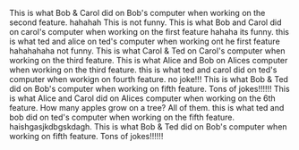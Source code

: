 This is what Bob & Carol did on Bob's computer when working on the second feature. hahahah This is not funny.
This is what Bob and Carol did on carol's computer when working on the first feature hahaha its funny.
this is what ted and alice on ted's computer  when working ont he first feature hahahahaha not funny.
This is what Carol & Ted on Carol's computer when working on the third feature. 
This is what Alice and Bob on Alices computer when working on the third feature. 
this is what ted and carol did on ted's computer when workign on fourth feature. no joke!!!
This is what Bob & Ted did on Bob's computer when working on fifth feature. Tons of jokes!!!!!!
This is what Alice and Carol did on Alices computer when working on the 6th feature. How many apples grow on a tree? All of them.
this is what ted and bob did on ted's computer when working on the fifth feature. haishgasjkdbgskdagh.
This is what Bob & Ted did on Bob's computer when working on fifth feature. Tons of jokes!!!!!!
